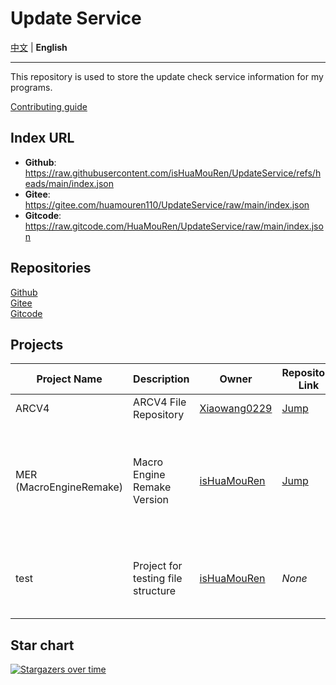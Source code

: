 # Update Service

[中文](/README.md) | **English**

---

This repository is used to store the update check service information for my programs.

[Contributing guide](/CONTRIBUTING.md)

## Index URL
- **Github**: https://raw.githubusercontent.com/isHuaMouRen/UpdateService/refs/heads/main/index.json
- **Gitee**: https://gitee.com/huamouren110/UpdateService/raw/main/index.json
- **Gitcode**: https://raw.gitcode.com/HuaMouRen/UpdateService/raw/main/index.json

## Repositories

[Github](https://github.com/isHuaMouRen/UpdateService)  
[Gitee](https://gitee.com/huamouren110/UpdateService)  
[Gitcode](https://gitcode.com/HuaMouRen/UpdateService)  

## Projects

|Project Name|Description|Owner|Repository Link|Notes|
|-|-|-|-|-|
|ARCV4|ARCV4 File Repository|[Xiaowang0229](https://github.com/Xiaowang0229)|[Jump](https://github.com/Xiaowang0229/ARCV4)||
|MER (MacroEngineRemake)|Macro Engine Remake Version|[isHuaMouRen](https://github.com/isHuaMouRen)|[Jump](https://github.com/isHuaMouRen/MacroEngineRemake)|This repository is now archived and will not receive any updates|
|test|Project for testing file structure|[isHuaMouRen](https://github.com/isHuaMouRen)|*None*|This is actually just a virtual repository for testing|

## Star chart
[![Stargazers over time](https://starchart.cc/isHuaMouRen/UpdateService.svg?variant=light)](https://starchart.cc/isHuaMouRen/UpdateService)